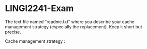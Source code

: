 # LINGI2241-Exam
The text file named “readme.txt” where you describe your cache management strategy (especially the replacement). Keep it short but precise. 

Cache management strategy :
